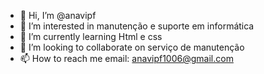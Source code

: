 - 👋 Hi, I’m @anavipf
- 👀 I’m interested in manutenção e suporte em informática
- 🌱 I’m currently learning Html e css
- 💞️ I’m looking to collaborate on serviço de manutenção
- 📫 How to reach me email: anavipf1006@gmail.com

<!---
anavipf/anavipf is a ✨ special ✨ repository because its `README.md` (this file) appears on your GitHub profile.
You can click the Preview link to take a look at your changes.
--->

